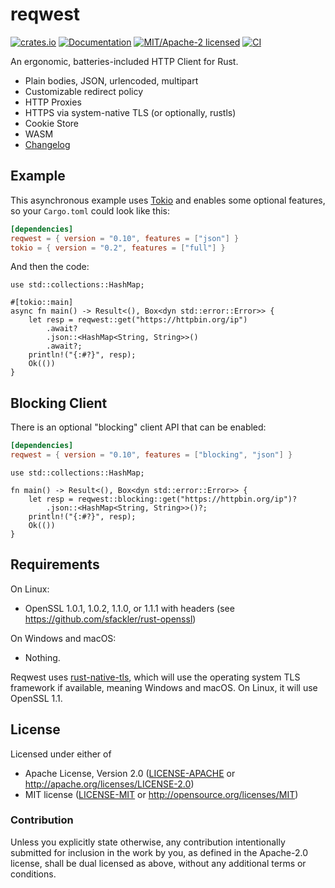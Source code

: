 # reqwest

[![crates.io](https://img.shields.io/crates/v/reqwest.svg)](https://crates.io/crates/reqwest)
[![Documentation](https://docs.rs/reqwest/badge.svg)](https://docs.rs/reqwest)
[![MIT/Apache-2 licensed](https://img.shields.io/crates/l/reqwest.svg)](./LICENSE)
[![CI](https://github.com/seanmonstar/reqwest/workflows/CI/badge.svg)](https://github.com/seanmonstar/reqwest/actions?query=workflow%3ACI)

An ergonomic, batteries-included HTTP Client for Rust.

- Plain bodies, JSON, urlencoded, multipart
- Customizable redirect policy
- HTTP Proxies
- HTTPS via system-native TLS (or optionally, rustls)
- Cookie Store
- WASM
- [Changelog](CHANGELOG.md)


## Example

This asynchronous example uses [Tokio](https://tokio.rs) and enables some
optional features, so your `Cargo.toml` could look like this:

```toml
[dependencies]
reqwest = { version = "0.10", features = ["json"] }
tokio = { version = "0.2", features = ["full"] }
```

And then the code:

```rust,no_run
use std::collections::HashMap;

#[tokio::main]
async fn main() -> Result<(), Box<dyn std::error::Error>> {
    let resp = reqwest::get("https://httpbin.org/ip")
        .await?
        .json::<HashMap<String, String>>()
        .await?;
    println!("{:#?}", resp);
    Ok(())
}
```

## Blocking Client

There is an optional "blocking" client API that can be enabled:

```toml
[dependencies]
reqwest = { version = "0.10", features = ["blocking", "json"] }
```

```rust,no_run
use std::collections::HashMap;

fn main() -> Result<(), Box<dyn std::error::Error>> {
    let resp = reqwest::blocking::get("https://httpbin.org/ip")?
        .json::<HashMap<String, String>>()?;
    println!("{:#?}", resp);
    Ok(())
}
```

## Requirements

On Linux:

- OpenSSL 1.0.1, 1.0.2, 1.1.0, or 1.1.1 with headers (see https://github.com/sfackler/rust-openssl)

On Windows and macOS:

- Nothing.

Reqwest uses [rust-native-tls](https://github.com/sfackler/rust-native-tls),
which will use the operating system TLS framework if available, meaning Windows
and macOS. On Linux, it will use OpenSSL 1.1.


## License

Licensed under either of

- Apache License, Version 2.0 ([LICENSE-APACHE](LICENSE-APACHE) or http://apache.org/licenses/LICENSE-2.0)
- MIT license ([LICENSE-MIT](LICENSE-MIT) or http://opensource.org/licenses/MIT)

### Contribution

Unless you explicitly state otherwise, any contribution intentionally submitted
for inclusion in the work by you, as defined in the Apache-2.0 license, shall
be dual licensed as above, without any additional terms or conditions.
